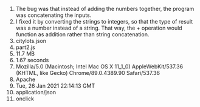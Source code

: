 1. The bug was that instead of adding the numbers together, the program was concatenating the inputs.
2. I fixed it by converting the strings to integers, so that the type of result was a number instead of a string. That way, the + operation would function as addition rather than string concatenation.
3. citylots.json
4. part2.js
5. 11.7 MB
6. 1.67 seconds
7. Mozilla/5.0 (Macintosh; Intel Mac OS X 11_1_0) AppleWebKit/537.36 (KHTML, like Gecko) Chrome/89.0.4389.90 Safari/537.36
8. Apache
9. Tue, 26 Jan 2021 22:14:13 GMT
10. application/json
11. onclick